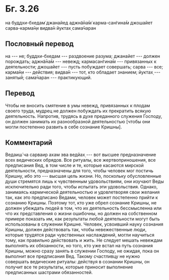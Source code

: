 # Бг. 3.26
на буддхи-бхедам̇ джанайед
аджн̃а̄на̄м̇ карма-сан̇гина̄м
джошайет сарва-карма̄н̣и
видва̄н йуктах̣ сама̄чаран
## Пословный перевод

на --- не; буддхи-бхедам --- раздвоение разума; джанайет --- должен
порождать; аджн̃а̄на̄м --- невежд; кармасан̇гина̄м --- привязанных к
деятельности; джошайет --- пусть побуждает совершать; сарва --- все;
карма̄н̣и --- действия; видва̄н --- тот, кто обладает знанием; йуктах̣ ---
занятый; сама̄чаран --- практикующий.

## Перевод

Чтобы не вносить смятение в умы невежд, привязанных к плодам своего
труда, мудрец не должен побуждать их прекратить всякую деятельность.
Напротив, трудясь в духе преданного служения Господу, он должен занимать
их разнообразной деятельностью \[чтобы они могли постепенно развить в
себе сознание Кришны\].

## Комментарий

Ведаиш́ ча сарваир ахам эва ведйах̣ --- вот высшее предназначение всех
ведических обрядов. Все ритуалы, все жертвоприношения, все предписания
Вед, в том числе и те, которые касаются мирской деятельности,
предназначены для того, чтобы человек мог постичь Кришну, ибо это ---
высшая цель жизни. Но, поскольку обусловленные души стремятся лишь к
чувственным удовольствиям, они изучают Веды исключительно ради того,
чтобы испытать эти удовольствия. Однако, занимаясь кармической
деятельностью и удовлетворяя свои желания так, как это предписано
Ведами, человек может постепенно прийти к сознанию Кришны. Поэтому тот,
кто уже обрел сознание Кришны, не должен убеждать людей в том, что их
деятельность бессмысленна или что их представления о жизни ошибочны, но
должен на собственном примере показать им, как результаты любой
деятельности могут быть использованы в служении Кришне. Человек,
усвоивший науку сознания Кришны, должен действовать так, чтобы
невежественные люди, которые трудятся ради чувственных наслаждений,
могли научиться тому, как правильно действовать и жить. Не следует
мешать невеждам выполнять их обязанности, но того, кто уже встал на путь
сознания Кришны, можно сразу занять в служении Господу, не ожидая, пока
он выполнит все предписания Вед. Такому счастливцу не нужно совершать
ведические ритуалы: действуя в сознании Кришны, он получит все те
результаты, которые приносит выполнение предписанных шастрами
обязанностей.
